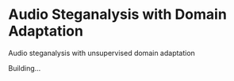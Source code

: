 # Audio Steganalysis with Domain Adaptation
Audio steganalysis with unsupervised domain adaptation

Building...






